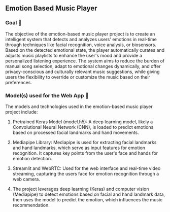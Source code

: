 <h2>Emotion Based Music Player</h2>

### Goal 🎯
The objective of the emotion-based music player project is to create an intelligent system that detects and analyzes users' emotions in real-time through techniques like facial recognition, voice analysis, or biosensors. Based on the detected emotional state, the player automatically curates and adjusts music playlists to enhance the user's mood and provide a personalized listening experience. The system aims to reduce the burden of manual song selection, adapt to emotional changes dynamically, and offer privacy-conscious and culturally relevant music suggestions, while giving users the flexibility to override or customize the music based on their preferences.

### Model(s) used for the Web App 🧮

The models and technologies used in the emotion-based music player project include:

1. Pretrained Keras Model (model.h5): A deep learning model, likely a Convolutional Neural Network (CNN), is loaded to predict emotions based on processed facial landmarks and hand movements.

2. Mediapipe Library: Mediapipe is used for extracting facial landmarks and hand landmarks, which serve as input features for emotion recognition. It captures key points from the user's face and hands for emotion detection.

3. Streamlit and WebRTC: Used for the web interface and real-time video streaming, capturing the users face for emotion recognition through a web camera.

4. The project leverages deep learning (Keras) and computer vision (Mediapipe) to detect emotions based on facial and hand landmark data, then uses the model to predict the emotion, which influences the music recommendation. ​

